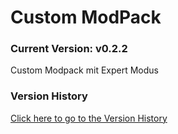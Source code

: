 # Custom ModPack

### Current Version: v0.2.2

Custom Modpack mit Expert Modus

### Version History

[Click here to go to the Version History](VERSIONS.md)
